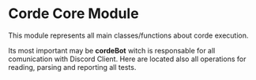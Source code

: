 # Corde Core Module

This module represents all main classes/functions about corde execution.

Its most important may be **cordeBot** witch is responsable for all comunication with Discord Client.
Here are located also all operations for reading, parsing and reporting all tests.
